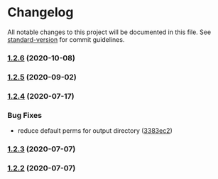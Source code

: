 # Changelog

All notable changes to this project will be documented in this file. See [standard-version](https://github.com/conventional-changelog/standard-version) for commit guidelines.

### [1.2.6](https://github.com/awslabs/aws-lambda-container-image-converter/compare/1.2.5...1.2.6) (2020-10-08)

### [1.2.5](https://github.com/awslabs/aws-lambda-container-image-converter/compare/1.2.4...1.2.5) (2020-09-02)

### [1.2.4](https://github.com/awslabs/aws-lambda-container-image-converter/compare/1.2.3...1.2.4) (2020-07-17)


### Bug Fixes

* reduce default perms for output directory ([3383ec2](https://github.com/awslabs/aws-lambda-container-image-converter/commit/3383ec231c1f92a058ca320c716cbc913bc03720))

### [1.2.3](https://github.com/awslabs/aws-lambda-container-image-converter/compare/1.2.2...1.2.3) (2020-07-07)

### [1.2.2](https://github.com/awslabs/aws-lambda-container-image-converter/compare/1.2.1...1.2.2) (2020-07-07)

